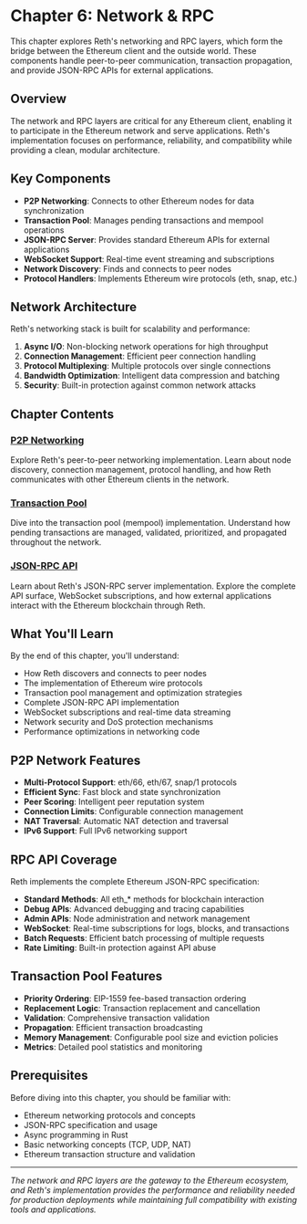 # Chapter 6: Network & RPC

This chapter explores Reth's networking and RPC layers, which form the bridge between the Ethereum client and the outside world. These components handle peer-to-peer communication, transaction propagation, and provide JSON-RPC APIs for external applications.

## Overview

The network and RPC layers are critical for any Ethereum client, enabling it to participate in the Ethereum network and serve applications. Reth's implementation focuses on performance, reliability, and compatibility while providing a clean, modular architecture.

## Key Components

- **P2P Networking**: Connects to other Ethereum nodes for data synchronization
- **Transaction Pool**: Manages pending transactions and mempool operations
- **JSON-RPC Server**: Provides standard Ethereum APIs for external applications
- **WebSocket Support**: Real-time event streaming and subscriptions
- **Network Discovery**: Finds and connects to peer nodes
- **Protocol Handlers**: Implements Ethereum wire protocols (eth, snap, etc.)

## Network Architecture

Reth's networking stack is built for scalability and performance:

1. **Async I/O**: Non-blocking network operations for high throughput
2. **Connection Management**: Efficient peer connection handling
3. **Protocol Multiplexing**: Multiple protocols over single connections
4. **Bandwidth Optimization**: Intelligent data compression and batching
5. **Security**: Built-in protection against common network attacks

## Chapter Contents

### [P2P Networking](01-p2p-networking.md)
Explore Reth's peer-to-peer networking implementation. Learn about node discovery, connection management, protocol handling, and how Reth communicates with other Ethereum clients in the network.

### [Transaction Pool](02-transaction-pool.md)
Dive into the transaction pool (mempool) implementation. Understand how pending transactions are managed, validated, prioritized, and propagated throughout the network.

### [JSON-RPC API](03-json-rpc-api.md)
Learn about Reth's JSON-RPC server implementation. Explore the complete API surface, WebSocket subscriptions, and how external applications interact with the Ethereum blockchain through Reth.

## What You'll Learn

By the end of this chapter, you'll understand:

- How Reth discovers and connects to peer nodes
- The implementation of Ethereum wire protocols
- Transaction pool management and optimization strategies
- Complete JSON-RPC API implementation
- WebSocket subscriptions and real-time data streaming
- Network security and DoS protection mechanisms
- Performance optimizations in networking code

## P2P Network Features

- **Multi-Protocol Support**: eth/66, eth/67, snap/1 protocols
- **Efficient Sync**: Fast block and state synchronization
- **Peer Scoring**: Intelligent peer reputation system
- **Connection Limits**: Configurable connection management
- **NAT Traversal**: Automatic NAT detection and traversal
- **IPv6 Support**: Full IPv6 networking support

## RPC API Coverage

Reth implements the complete Ethereum JSON-RPC specification:

- **Standard Methods**: All eth_* methods for blockchain interaction
- **Debug APIs**: Advanced debugging and tracing capabilities
- **Admin APIs**: Node administration and network management
- **WebSocket**: Real-time subscriptions for logs, blocks, and transactions
- **Batch Requests**: Efficient batch processing of multiple requests
- **Rate Limiting**: Built-in protection against API abuse

## Transaction Pool Features

- **Priority Ordering**: EIP-1559 fee-based transaction ordering
- **Replacement Logic**: Transaction replacement and cancellation
- **Validation**: Comprehensive transaction validation
- **Propagation**: Efficient transaction broadcasting
- **Memory Management**: Configurable pool size and eviction policies
- **Metrics**: Detailed pool statistics and monitoring

## Prerequisites

Before diving into this chapter, you should be familiar with:

- Ethereum networking protocols and concepts
- JSON-RPC specification and usage
- Async programming in Rust
- Basic networking concepts (TCP, UDP, NAT)
- Ethereum transaction structure and validation

---

*The network and RPC layers are the gateway to the Ethereum ecosystem, and Reth's implementation provides the performance and reliability needed for production deployments while maintaining full compatibility with existing tools and applications.*